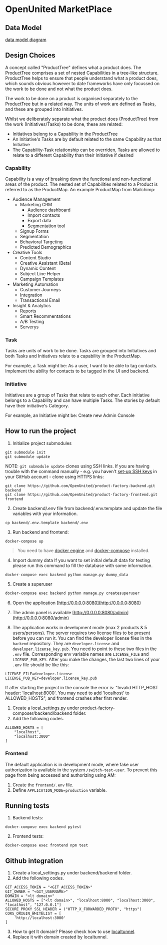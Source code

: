 # OpenUnited MarketPlace

## Data Model

[data model diagram](https://github.com/OpenUnited/product-factory-composer/blob/master/docs/diagrams/openunited-data-model%20v1.0.png)

## Design Choices

A concept called "ProductTree" defines what a product does. The ProductTree comprises a set of nested Capabilities in a tree-like structure. ProductTree helps to ensure that people understand what a product does, which sounds obvious however to date frameworks have only focussed on the work to be done and not what the product does.

The work to be done on a product is organised separately to the ProductTree but in a related way.  The units of work are defined as Tasks, and these are grouped into Initiatives.

Whilst we deliberately separate what the product does (ProductTree) from the work (Initiatives/Tasks) to be done, these are related:

* Initiatives belong to a Capability in the ProductTree
* An Initiative's Tasks are by default related to the same Capability as that Initiative
* The Capability-Task relationship can be overriden, Tasks are allowed to relate to a different Capability than their Initiative if desired

### Capability
Capability is a way of breaking down the functional and non-functional areas of the product. The nested set of Capabilities related to a Product is referred to as the ProductMap.  An example ProductMap from Mailchimp:

* Audience Management
  * Marketing CRM
    * Audience dashboard
    * Import contacts
    * Export data
    * Segmentation tool
  * Signup Forms
  * Segmentation
  * Behavioral Targeting
  * Predicted Demographics
* Creative Tools
  * Content Studio
  * Creative Assistant (Beta)
  * Dynamic Content
  * Subject Line Helper
  * Campaign Templates
* Marketing Automation
  * Customer Journeys
  * Integration
  * Transactional Email
* Insight & Analytics
  * Reports
  * Smart Recommentations
  * A/B Testing
  * Serverys

### Task
Tasks are units of work to be done. Tasks are grouped into Initiatives and both Tasks and Initiatives relate to a capability in the ProductMap.

For example, a Task might be: As a user, I want to be able to tag contacts. Implement the ability for contacts to be tagged in the UI and backend.

### Initiative
Initiatives are a group of Tasks that relate to each other. Each initiative belongs to a Capability and can have multiple Tasks. The stories by default have their initiative's Category.

For example, an Initiative might be: Create new Admin Console

## How to run the project

1. Initialize project submodules
```
git submodule init
git submodule update
```

NOTE: `git submodule update` clones using SSH links. If you are having trouble with the command manually - e.g. you haven't [set-up SSH keys](https://docs.github.com/en/authentication/connecting-to-github-with-ssh/adding-a-new-ssh-key-to-your-github-account) in your GitHub account - clone using HTTPS links:
```
git clone https://github.com/OpenUnited/product-factory-backend.git backend
git clone https://github.com/OpenUnited/product-factory-frontend.git frontend
```

2. Create backend/.env file from backend/.env.template and update the file variables with your information.
```
cp backend/.env.template backend/.env
```

3. Run backend and frontend:
```sh
docker-compose up
```
> You need to have [docker engine](https://docs.docker.com/engine/install/) and [docker-compose](https://docs.docker.com/compose/install/) installed.

4. Import dummy data
If you want to set initial default data for testing please run this command to fill the database with some information.
```
docker-compose exec backend python manage.py dummy_data
```

5. Create a superuser
```sh
docker-compose exec backend python manage.py createsuperuser
```

6. Open the application [http://0.0.0.0:8080](http://0.0.0.0:8080)

7. The admin panel is available [http://0.0.0.0:8080/admin](http://0.0.0.0:8080/admin)

8. The application works in development mode (max 2 products & 5 users/persons).
The server requires two license files to be present before you can run it. You can find the developer license files in the `backend` repository. They are `developer.license` and `developer.license_key.pub`. You need to point to these two files in the `.env` file. Corresponding env variable names are `LICENSE_FILE` and `LICENSE_PUB_KEY`. After you make the changes, the last two lines of your `.env` file should be like this:
```
LICENSE_FILE=developer.license
LICENSE_PUB_KEY=developer.license_key.pub
```

If after starting the project in the console the error is: "Invalid HTTP_HOST header: 'localhost:8000'. You may need to add 'localhost' to ALLOWED_HOSTS", and frontend crashes after first render.
1. Create a local_settings.py under product-factory-composer/backend/backend folder.
2. Add the following codes.
```
ALLOWED_HOSTS = [
    "localhost",
    "localhost:3000"
]
```


### Frontend
The default application is in development mode, where fake user authorization is available in the system `/switch-test-user`.
To prevent this page from being accessed and authorizing using AM:
1. Create the `frontend/.env` file.
2. Define `APPLICATION_MODE=production` variable.


## Running tests

1. Backend tests:
```
docker-compose exec backend pytest
```

2. Frontend tests:
```
docker-compose exec frontend npm test
```

## Github integration

1. Create a local_settings.py under backend/backend folder.
2. Add the following codes.
```
GIT_ACCESS_TOKEN = "<GIT_ACCESS_TOKEN>"
GIT_OWNER = "<GIT_USERNAME>"
DOMAIN = "<lt domain>"
ALLOWED_HOSTS = ["<lt domain>", "localhost:8000", "localhost:3000", "localhost", "127.0.0.1"]
SECURE_PROXY_SSL_HEADER = ("HTTP_X_FORWARDED_PROTO", "https")
CORS_ORIGIN_WHITELIST = [
    'http://localhost:3000'
]
```
3. How to get lt domain? Please check how to use [localtunnel](https://github.com/localtunnel/localtunnel).
4. Replace it with domain created by localtunnel.
